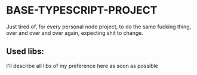 # BASE-TYPESCRIPT-PROJECT

Just tired of, for every personal node project, to do the same fucking thing, over and over and over again, expecting shit to change.

## Used libs:

I'll describe all libs of my preference here as soon as possible

